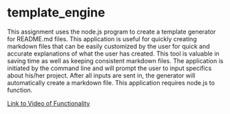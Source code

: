 # template_engine

This assignment uses the node.js program to create a template generator for README.md files. This application is useful for quickly creating markdown files that can be easily customized by the user for quick and accurate explanations of what the user has created. This tool is valuable in saving time as well as keeping consistent markdown files. The application is initiated by the command line and will prompt the user to input specifics about his/her project. After all inputs are sent in, the generator will automatically create a markdown file. This application requires node.js to function.

[Link to Video of Functionality](https://github.com/jhuynh24/template_engine/blob/main/README%20engine%20video.webm)